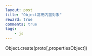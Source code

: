 ```yaml
---
layout: post
title: "Object常用内置对象"
reward: true
comments: true
tags: 
	- js
---
```


Object.create(proto[,propertiesObject])